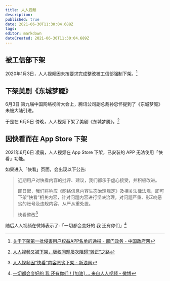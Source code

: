 ```yaml
---
title: 人人视频
description: 
published: true
date: 2021-06-30T11:30:04.688Z
tags: 
editor: markdown
dateCreated: 2021-06-30T11:30:04.689Z
---
```


## 被工信部下架

2020年1月3日，人人视频因未按要求完成整改被工信部强制下架。[^5466545]

[^5466545]: [关于下架第一批侵害用户权益APP名单的通报 - 部门政务 - 中国政府网](https://web.archive.org/web/20201127033742/http://www.gov.cn/xinwen/2020-01/04/content_5466545.htm)

## 下架美剧《东城梦魇》

6月3日 第九届中国网络视听大会上，腾讯公司副总裁孙忠怀提到了《东城梦魇》未被大陆引进。

于是在 6月5日 傍晚，人人视频下架了美剧《东城梦魇》。[^dldcmy]

[^dldcmy]: [人人视频又被下架，版权问题屡次阻碍“转正”之路](https://web.archive.org/web/20210630033526/https://www.time-weekly.com/wap-article/281901)

## 因快看而在 App Store 下架

2021年6月6日 凌晨，人人视频在 App Store 下架，已安装的 APP 无法使用「快看」功能。

如果进入「快看」页面，会出现以下公告:

> 近期用户对快看内容的批评、建议，我们都乐于虚心接受，并积极改进。
>
> 即日起，我们将响应《网络信息内容生态治理规定》及相关法律法规，即可下架“快看”相关内容，针对问题内容进行坚决治理，对问题严重、影Z响恶劣的账号及违规内容，从严从重处置。
>
> 快看整改[^kkzgnr]

[^kkzgnr]: [人人视频因“快看”内容恶劣下架 - 新浪网](https://web.archive.org/web/20210629140739/https://finance.sina.com.cn/tech/2021-06-06/doc-ikqcfnaz9401811.shtml)

随后人人视频在微博表示了:「一切都会变好的 我 还有你们」[^rrspwb]

[^rrspwb]: [一切都会变好的 我 还有你们！[加油] ... 来自人人视频 - 微博](https://archive.is/MVP6r "https://weibo.com/5375583682/KiVq5zcZt")
